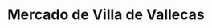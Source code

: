 ---
title: "Mercado de Villa de Vallecas"
url: /madrid/mercado-de-villa-de-vallecas/
shop: general
---